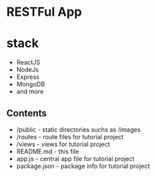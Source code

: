 # RESTFul App
# stack
- ReactJS
- NodeJs
- Express
- MongoDB
- and more




## Contents

* /public - static directories suchs as /images
* /routes - route files for tutorial project
* /views - views for tutorial project
* README.md - this file
* app.js - central app file for tutorial project
* package.json - package info for tutorial project
